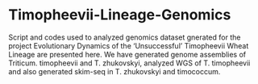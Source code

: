 # Timopheevii-Lineage-Genomics
Script and codes used to analyzed genomics dataset gnerated for the project Evolutionary Dynamics of the ‘Unsuccessful’ Timopheevii Wheat Lineage are presented here. We have generated genome assemblies of Triticum. timopheevii and T. zhukovskyi, analyzed WGS of T. timopheevii and also generated skim-seq in T. zhukovskyi and timococcum. 

